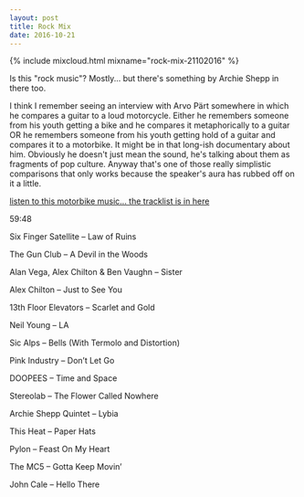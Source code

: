 ```yaml
---
layout: post
title: Rock Mix
date: 2016-10-21
---
```


{% include mixcloud.html mixname="rock-mix-21102016" %}

Is this "rock music"? Mostly... but there's something by Archie Shepp in there too.

I think I remember seeing an interview with Arvo Pärt somewhere in which he compares a guitar to a loud motorcycle. Either he remembers someone from his youth getting a bike and he compares it metaphorically to a guitar OR he remembers someone from his youth getting hold of a guitar and compares it to a motorbike. It might be in that long-ish documentary about him. Obviously he doesn't just mean the sound, he's talking about them as fragments of pop culture. Anyway that's one of those really simplistic comparisons that only works because the speaker's aura has rubbed off on it a little.

[listen to this motorbike music... the tracklist is in here](http://http://empty-trash.com/2016/10/21/rock-mix/)

<!-- more -->

59:48

Six Finger Satellite – Law of Ruins

The Gun Club – A Devil in the Woods

Alan Vega, Alex Chilton & Ben Vaughn – Sister

Alex Chilton – Just to See You

13th Floor Elevators – Scarlet and Gold

Neil Young – LA

Sic Alps – Bells (With Termolo and Distortion)

Pink Industry – Don’t Let Go

DOOPEES – Time and Space

Stereolab – The Flower Called Nowhere

Archie Shepp Quintet – Lybia

This Heat – Paper Hats

Pylon – Feast On My Heart

The MC5 – Gotta Keep Movin’

John Cale – Hello There
